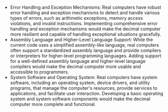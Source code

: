 - Error Handling and Exception Mechanisms: Real computers have robust error handling and exception mechanisms to detect and handle various types of errors, such as arithmetic exceptions, memory access violations, and invalid instructions. Implementing comprehensive error handling and exception mechanisms would make the decimal computer more resilient and capable of handling exceptional situations gracefully.
- Assembly Language and Higher-Level Language Support: While the current code uses a simplified assembly-like language, real computers often support a standardized assembly language and provide compilers or interpreters for higher-level programming languages. Adding support for a well-defined assembly language and higher-level language compilers would make the decimal computer more usable and accessible to programmers.
- System Software and Operating System: Real computers have system software, including an operating system, device drivers, and utility programs, that manage the computer's resources, provide services to applications, and facilitate user interaction. Developing a basic operating system and system software components would make the decimal computer more complete and functional.
